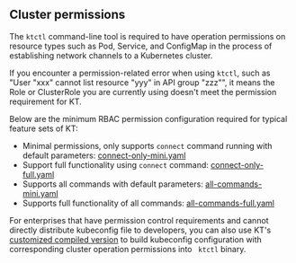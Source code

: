 Cluster permissions
---

The `ktctl` command-line tool is required to have operation permissions on resource types such as Pod, Service, and ConfigMap in the process of establishing network channels to a Kubernetes cluster.

If you encounter a permission-related error when using `ktctl`, such as "User \"xxx\" cannot list resource \"yyy\" in API group \"zzz\"", it means the Role or ClusterRole you are currently using doesn't meet the permission requirement for KT.

Below are the minimum RBAC permission configuration required for typical feature sets of KT:

- Minimal permissions, only supports `connect` command running with default parameters: [connect-only-mini.yaml](https://github.com/alibaba/kt-connect/blob/master/docs/deploy/rbac/connect-only-mini.yaml)
- Support full functionality using `connect` command: [connect-only-full.yaml](https://github.com/alibaba/kt-connect/blob/master/docs/deploy/rbac/connect-only-full.yaml)
- Supports all commands with default parameters: [all-commands-mini.yaml](https://github.com/alibaba/kt-connect/blob/master/docs/deploy/rbac/all-commands-mini.yaml)
- Supports full functionality of all commands: [all-commands-full.yaml](https://github.com/alibaba/kt-connect/blob/master/docs/deploy/rbac/all-commands-full.yaml)

For enterprises that have permission control requirements and cannot directly distribute kubeconfig file to developers, you can also use KT's [customized compiled version](en-us/reference/customize.md) to build kubeconfig configuration with corresponding cluster operation permissions into ` ktctl` binary.
